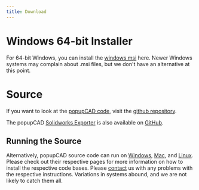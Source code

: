 ```yaml
---
title: Download
---
```

Windows 64-bit Installer
========
For 64-bit Windows, you can install the [windows msi]({{site.popupcad_windows_installer_path}}) here.  Newer Windows systems may complain about .msi files, but we don't have an alternative at this point.

Source
===========
If you want to look at the [popupCAD code]({{site.popupcad_source_path}}), visit the [github repository]({{site.popupcad_source_path}}).

The popupCAD [Solidworks Exporter]({{site.popupcad_solidworks_macro_path}}) is also available on [GitHub]({{site.popupcad_solidworks_macro_path}}). 

Running the Source
------------
Alternatively, popupCAD source code can run on [Windows]({{site.url}}/docs/windows-setup-source), [Mac]({{site.url}}/docs/mac-setup), and [Linux]({{site.url}}/docs/linux-setup).  Please check out their respective pages for more information on how to install the respective code bases.  Please [contact]({{site.url}}/contact) us with any problems with the respective instructions.  Variations in systems abound, and we are not likely to catch them all.

